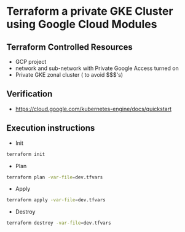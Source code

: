 # Terraform a private GKE Cluster using Google Cloud Modules

## Terraform Controlled Resources

* GCP project
* network and sub-network with Private Google Access turned on
* Private GKE zonal cluster ( to avoid $$$'s)

## Verification 

* https://cloud.google.com/kubernetes-engine/docs/quickstart

## Execution instructions

* Init
```sh
terraform init
```

* Plan
```sh
terraform plan -var-file=dev.tfvars
```

* Apply
```sh
terraform apply -var-file=dev.tfvars
```

* Destroy
```sh
terraform destroy -var-file=dev.tfvars
```